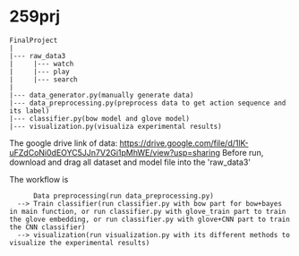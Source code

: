 # 259prj
```
FinalProject
|
|--- raw_data3 
|     |--- watch
|     |--- play
|     |--- search
|
|--- data_generator.py(manually generate data) 
|--- data_preprocessing.py(preprocess data to get action sequence and its label)
|--- classifier.py(bow model and glove model)
|--- visualization.py(visualiza experimental results)
```

The google drive link of data: https://drive.google.com/file/d/1lK-uFZdCoNi0dEOYC5JJn7V2Gi1pMhWE/view?usp=sharing 
Before run, download and drag all dataset and model file into the 'raw_data3'

The workflow is
```
      Data preprocessing(run data_preprocessing.py) 
  --> Train classifier(run classifier.py with bow part for bow+bayes in main function, or run classifier.py with glove_train part to train the glove embedding, or run classifier.py with glove+CNN part to train the CNN classifier) 
  --> visualization(run visualization.py with its different methods to visualize the experimental results)
```





